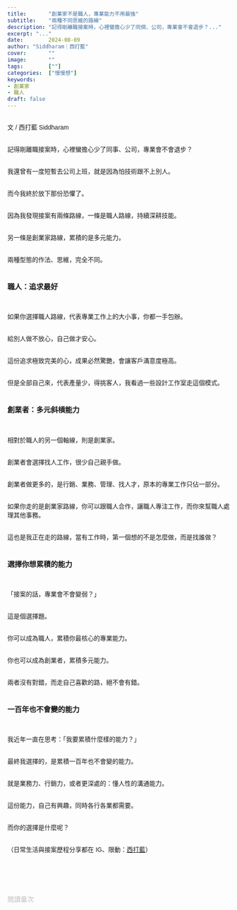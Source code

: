 ```yaml
---
title:       "創業家不是職人，專業能力不用最強"
subtitle:    "兩種不同思維的路線"
description: "記得剛離職接案時，心裡蠻擔心少了同儕、公司，專業會不會退步？..."
excerpt: "..."
date:        2024-08-09
author: "Siddharam｜西打藍"
cover:       ""
image:       ""
tags:        [""]
categories:  ["慢慢想"]
keywords:
- 創業家
- 職人
draft: false
---
```


<article style="font-family: 'Noto Sans TC', '微軟正黑體', sans-serif; font-weight: 300;">

<br>文 / 西打藍 Siddharam<br><br>

記得剛離職接案時，心裡蠻擔心少了同事、公司，專業會不會退步？<br><br>

我還曾有一度短暫去公司上班，就是因為怕技術跟不上別人。<br><br>

而今我終於放下那份恐懼了。<br><br>

因為我發現接案有兩條路線，一條是職人路線，持續深耕技能。<br><br>

另一條是創業家路線，累積的是多元能力。<br><br>

兩種型態的作法、思維，完全不同。<br><br>


<h3 class="article-h1-color">職人：追求最好</h3><br>

如果你選擇職人路線，代表專業工作上的大小事，你都一手包辦。<br><br>

給別人做不放心，自己做才安心。<br><br>

這份追求極致完美的心，成果必然驚艷，會讓客戶滿意度極高。<br><br>

但是全部自己來，代表產量少，得挑客人，我看過一些設計工作室走這個模式。<br><br>


<h3 class="article-h1-color">創業者：多元斜槓能力</h3><br>

相對於職人的另一個軸線，則是創業家。<br><br>

創業者會選擇找人工作，很少自己親手做。<br><br>

創業者做更多的，是行銷、業務、管理、找人才，原本的專業工作只佔一部分。<br><br>

如果你走的是創業家路線，你可以跟職人合作，讓職人專注工作，而你來幫職人處理其他事務。<br><br>

這也是我正在走的路線，當有工作時，第一個想的不是怎麼做，而是找誰做？<br><br>


<h3 class="article-h1-color">選擇你想累積的能力</h3><br>

「接案的話，專業會不會變弱？」<br><br>

這是個選擇題。<br><br>

你可以成為職人，累積你最核心的專業能力。<br><br>

你也可以成為創業者，累積多元能力。<br><br>

兩者沒有對錯，而走自己喜歡的路，絕不會有錯。<br><br>


<h3 class="article-h1-color">一百年也不會變的能力</h3><br>

我近年一直在思考：「我要累積什麼樣的能力？」<br><br>

最終我選擇的，是累積一百年也不會變的能力。<br><br>

就是業務力、行銷力，或者更深處的：懂人性的溝通能力。<br><br>

這份能力，自己有興趣，同時各行各業都需要。<br><br>

而你的選擇是什麼呢？<br><br>



<!-- 
<!-- 案例 > 證明案例 > 壞處 > 怎麼改變（列步驟） > 結語總結金句 -->


（日常生活與接案歷程分享都在 IG、限動：<a href="https://www.instagram.com/sidd.blue/" target="_blank">西打藍</a>）<br><br>

<!-- <h3 class="article-h1-color"></h3><br> -->





<br><br><br>

</article>

<div style="color: #bfbfbf; font-size: 15px;" id="busuanzi_container_page_pv">
  閱讀量<span id="busuanzi_value_page_pv"></span>次
</div>

<script src="../../js/post.js"></script>
